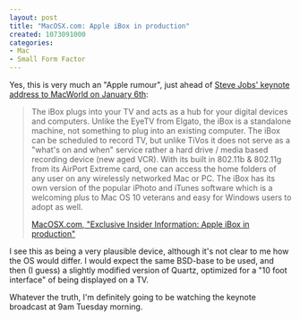 ```yaml
--- 
layout: post
title: "MacOSX.com: Apple iBox in production"
created: 1073091000
categories: 
- Mac
- Small Form Factor
---
```

<p>Yes, this is very much an "Apple rumour", just ahead of <a href="http://biz.yahoo.com/bw/031218/185136_1.html">Steve Jobs' keynote address to MacWorld on January 6th</a>:</p>

<blockquote>
<p>The iBox plugs into your TV and acts as a hub for your digital devices and computers. Unlike the EyeTV from Elgato, the iBox is a standalone machine, not something to plug into an existing computer. The iBox can be scheduled to record TV, but unlike TiVos it does not serve as a "what's on and when" service rather a hard drive / media based recording device (new aged VCR). With its built in 802.11b & 802.11g from its AirPort Extreme card, one can access the home folders of any user on any wirelessly networked Mac or PC. The iBox has its own version of the popular iPhoto and iTunes software which is a welcoming plus to Mac OS 10 veterans and easy for Windows users to adopt as well.</p>
<p><a href="http://www.macosx.com/content/article.php?cid=53">MacOSX.com, "Exclusive Insider Information: Apple iBox in production"</a></p>
</blockquote>

<p>I see this as being a very plausible device, although it's not clear to me how the OS would differ. I would expect the same BSD-base to be used, and then (I guess) a slightly modified version of Quartz, optimized for a "10 foot interface" of being displayed on a TV.</p>

<p>Whatever the truth, I'm definitely going to be watching the keynote broadcast at 9am Tuesday morning.</p>
